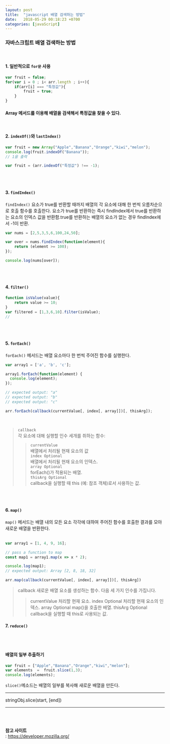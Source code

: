 ```yaml
---
layout: post
title:  "javascript 배열 검색하는 방법"
date:   2018-05-29 00:18:23 +0700
categories: [javaScript]
---
```


### 자바스크립트 배열 검색하는 방법
<br>

#### 1. 일반적으로 `for문` 사용  
```javascript
var fruit = false;
for(var i = 0 ; i< arr.length ; i++){
    if(arr[i] === "특정값"){
        fruit = true;
    }
}
```

#### Array 메서드를 이용해 배열을 검색해서 특정값을 찾을 수 있다.<br><br><br>


#### 2. `indexOf()`와 `lastIndex()`

```javascript
var fruit = new Array("Apple","Banana","Orange","kiwi","melon");
console.log(fruit.indexOf("Banana"));
// 1을 출력
```
```javascript
var fruit = (arr.indexOf("특정값") !== -1);
```
<br><br>




#### 3. `findIndex()`
`findIndex()` 요소가 true를 반환할 때까지 배열의 각 요소에 대해 한 번씩 오름차순으로 호출 함수를 호출한다. 요소가 true를 반환하는 즉시 findIndex에서 true를 반환하는 요소의 인덱스 값을 반환함.true를 반환하는 배열의 요소가 없는 경우 findIndex에서 -1이 반환.

```javascript
var nums = [2,5,3,5,6,100,24,50];

var over = nums.findIndex(function(element){
    return (element >= 100);
});

console.log(nums[over]);
```
<br><br>







#### 4. `filter()`

```javascript
function isValue(value){
    return value >= 10;
}
var filtered = [1,3,6,10].filter(isValue);
//
```
<br><br>

#### 5. `forEach()`
`forEach()` 메서드는 배열 요소마다 한 번씩 주어진 함수를 실행한다. 

```javascript
var array1 = ['a', 'b', 'c'];

array1.forEach(function(element) {
  console.log(element);
});

// expected output: "a"
// expected output: "b"
// expected output: "c"
```
```javascript
arr.forEach(callback(currentValue[, index[, array]])[, thisArg]);
```
<br>

> `callback`  <br>
> 각 요소에 대해 실행할 인수 세개를 취하는 함수:  
>> `currentValue`  <br>
> 배열에서 처리될 현재 요소의 값  
>>`index Optional`  <br>
> 배열에서 처리될 현재 요소의 인덱스.  
>> `array Optional`  <br>
> forEach()가 적용되는 배열.  
> `thisArg Optional`  <br>
> callback을 실행할 때 this (예: 참조 객체)로서 사용하는 값.  

<br><br>

#### 6. `map()`
`map()` 메서드는 배열 내의 모든 요소 각각에 대하여 주어진 함수를 호출한 결과를 모아 새로운 배열을 반환한다.<br><br>
```javascript   
var array1 = [1, 4, 9, 16];

// pass a function to map
const map1 = array1.map(x => x * 2);

console.log(map1);
// expected output: Array [2, 8, 18, 32]   
```
```javascript   
arr.map(callback(currentValue[, index[, array]])[, thisArg])
```   
> callback
> 새로운 배열 요소를 생성하는 함수. 다음 세 가지 인수를 가집니다.
>> currentValue
> 처리할 현재 요소.
>> index Optional
> 처리할 현재 요소의 인덱스.
>> array Optional
> map()을 호출한 배열.
> thisArg Optional
> callback을 실행할 때 this로 사용되는 값.



#### 7. `reduce()`

<br><br>




#### 배열의 일부 추출하기

```javascript
var fruit = ["Apple","Banana","Orange","kiwi","melon"];
var elements  =  fruit.slice(1,3);
console.log(elements);
```
`slice()`메소드는 배열의 일부를 복사해 새로운 배열을 만든다.<br>

***
stringObj.slice(start, [end])

***

<br><br>


**참고 사이트**  
: https://developer.mozilla.org/
<br><br><br><br><br><br><br><br>